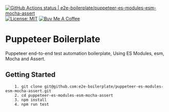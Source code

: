 [![GitHub Actions status | e2e-boilerplate/puppeteer-es-modules-esm-mocha-assert](https://github.com/e2e-boilerplate/puppeteer-es-modules-esm-mocha-assert/workflows/puppeteer-es-modules-esm-mocha-assert/badge.svg)](https://github.com/e2e-boilerplate/puppeteer-es-modules-esm-mocha-assert/actions?workflow=puppeteer-es-modules-esm-mocha-assert) [![License: MIT](https://img.shields.io/badge/License-MIT-yellow.svg)](https://opensource.org/licenses/MIT) [![Buy Me A Coffee](https://img.shields.io/badge/buy-me%20coffee-orange)](https://www.buymeacoffee.com/xgirma)

# Puppeteer Boilerplate

Puppeteer end-to-end test automation boilerplate, Using ES Modules, esm, Mocha and Assert.

## Getting Started

    	1. git clone git@github.com:e2e-boilerplate/puppeteer-es-modules-esm-mocha-assert.git
    	2. cd puppeteer-es-modules-esm-mocha-assert
    	3. npm install
    	4. npm run test
